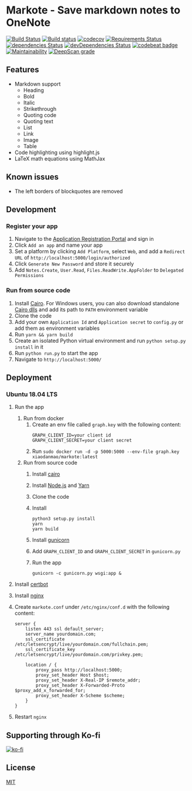 # Markote - Save markdown notes to OneNote
[![Build Status](https://travis-ci.org/Frederick-S/markote.svg?branch=master)](https://travis-ci.org/Frederick-S/markote) [![Build status](https://ci.appveyor.com/api/projects/status/w6f5wr4vn4lublch/branch/master?svg=true)](https://ci.appveyor.com/project/Frederick-S/markote/branch/master) [![codecov](https://codecov.io/gh/Frederick-S/markote/branch/master/graph/badge.svg)](https://codecov.io/gh/Frederick-S/markote) [![Requirements Status](https://requires.io/github/Frederick-S/markote/requirements.svg?branch=master)](https://requires.io/github/Frederick-S/markote/requirements/?branch=master) [![dependencies Status](https://david-dm.org/Frederick-S/markote/status.svg)](https://david-dm.org/Frederick-S/markote) [![devDependencies Status](https://david-dm.org/Frederick-S/markote/dev-status.svg)](https://david-dm.org/Frederick-S/markote?type=dev) [![codebeat badge](https://codebeat.co/badges/44e3e0d4-9f45-4828-b840-7b3d03214a53)](https://codebeat.co/projects/github-com-frederick-s-markote-master) [![Maintainability](https://api.codeclimate.com/v1/badges/0a469250fcd03c380554/maintainability)](https://codeclimate.com/github/Frederick-S/sp-make-folders/maintainability) [![DeepScan grade](https://deepscan.io/api/teams/3308/projects/4938/branches/38690/badge/grade.svg)](https://deepscan.io/dashboard#view=project&tid=3308&pid=4938&bid=38690)

## Features
* Markdown support
    * Heading
    * Bold
    * Italic
    * Strikethrough
    * Quoting code
    * Quoting text
    * List
    * Link
    * Image
    * Table
* Code highlighting using highlight.js
* LaTeX math equations using MathJax

## Known issues
* The left borders of blockquotes are removed

## Development
### Register your app
1. Navigate to the [Application Registration Portal](https://identity.microsoft.com/Landing) and sign in
2. Click `Add an app` and name your app
3. Set a platform by clicking `Add Platform`, select `Web`, and add a `Redirect URL` of `http://localhost:5000/login/authorized`
4. Click `Generate New Password` and store it securely
5. Add `Notes.Create`, `User.Read`, `Files.ReadWrite.AppFolder` to `Delegated Permissions`

### Run from source code
1. Install [Cairo](https://cairographics.org/). For Windows users, you can also download standalone [Cairo dlls](https://github.com/preshing/cairo-windows/releases) and add its path to `PATH` environment variable
2. Clone the code
3. Add your own `Application Id` and `Application secret` to `config.py` or add them as environment variables
4. Run `yarn && yarn build`
5. Create an isolated Python virtual environment and run `python setup.py install` in it
6. Run `python run.py` to start the app
7. Navigate to `http://localhost:5000/`

## Deployment
### Ubuntu 18.04 LTS
1. Run the app
   1. Run from docker
      1. Create an env file called `graph.key` with the following content:
         ```
         GRAPH_CLIENT_ID=your client id
         GRAPH_CLIENT_SECRET=your client secret
         ```
      2. Run `sudo docker run -d -p 5000:5000 --env-file graph.key xiaodanmao/markote:latest`
   2. Run from source code
      1. Install [cairo](https://cairographics.org/)
      2. Install [Node.js](https://nodejs.org/en/) and [Yarn](https://yarnpkg.com/en/)
      3. Clone the code
      4. Install

          ```
          python3 setup.py install
          yarn
          yarn build
          ```
      5. Install [gunicorn](http://gunicorn.org/)
      6. Add `GRAPH_CLIENT_ID` and `GRAPH_CLIENT_SECRET` in `gunicorn.py` 
      7. Run the app

          ```
          gunicorn -c gunicorn.py wsgi:app &
          ```
2. Install [certbot](https://certbot.eff.org/)
3. Install [nginx](https://www.nginx.com/)
4. Create `markote.conf` under `/etc/nginx/conf.d` with the following content:

    ```
    server {
        listen 443 ssl default_server;
        server_name yourdomain.com;
        ssl_certificate /etc/letsencrypt/live/yourdomain.com/fullchain.pem;
        ssl_certificate_key /etc/letsencrypt/live/yourdomain.com/privkey.pem;

        location / {
            proxy_pass http://localhost:5000;
            proxy_set_header Host $host;
            proxy_set_header X-Real-IP $remote_addr;
            proxy_set_header X-Forwarded-Proto $proxy_add_x_forwarded_for;
            proxy_set_header X-Scheme $scheme;
        }
    }
    ```
11. Restart `nginx`

## Supporting through Ko-fi
[![ko-fi](https://www.ko-fi.com/img/githubbutton_sm.svg)](https://ko-fi.com/C0C8N8OU)

## License
[MIT](LICENSE)
